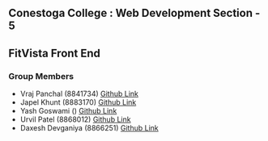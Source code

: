 ## Conestoga College : Web Development Section - 5 
## FitVista Front End

### Group Members
- Vraj Panchal (8841734)    [Github Link](https://github.com/Vraj209) 
- Japel Khunt (8883170)     [Github Link](http://github.com/japelkhunt15)
- Yash Goswami ()           [Github Link](http://github.com/japelkhunt15)
- Urvil Patel (8868012)     [Github Link](https://github.com/urvil17-sys)
- Daxesh Devganiya (8866251) [Github Link](https://github.com/DaxeshDevganiya)